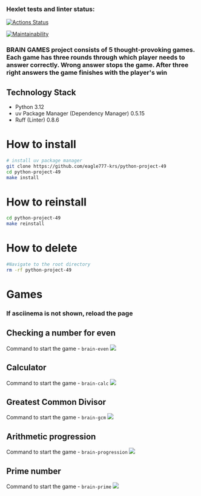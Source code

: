 ### Hexlet tests and linter status:
[![Actions Status](https://github.com/eagle777-krs/python-project-49/actions/workflows/hexlet-check.yml/badge.svg)](https://github.com/eagle777-krs/python-project-49/actions)

[![Maintainability](https://api.codeclimate.com/v1/badges/522aebdeeee79bb26479/maintainability)](https://codeclimate.com/github/eagle777-krs/python-project-/maintainability)

### BRAIN GAMES project consists of 5 thought-provoking games. Each game has three rounds through which player needs to answer correctly. Wrong answer stops the game. After three right answers the game finishes with the player's win

## Technology Stack
- Python 3.12
- uv Package Manager (Dependency Manager) 0.5.15
- Ruff (Linter) 0.8.6

# How to install

```bash
# install uv package manager
git clone https://github.com/eagle777-krs/python-project-49
cd python-project-49
make install
```

# How to reinstall
```bash
cd python-project-49
make reinstall
```

# How to delete
```bash
#Navigate to the root directory
rm -rf python-project-49
```

# Games
### If asciinema is not shown, reload the page
## Checking a number for even
Command to start the game - `brain-even`
<a href="https://asciinema.org/a/701036" target="_blank"><img src="https://asciinema.org/a/701036.svg" /></a>

## Calculator
Command to start the game - `brain-calc`
<a href="https://asciinema.org/a/701037" target="_blank"><img src="https://asciinema.org/a/701037.svg" /></a>

## Greatest Common Divisor
Command to start the game - `brain-gcm`
<a href="https://asciinema.org/a/701038" target="_blank"><img src="https://asciinema.org/a/701038.svg" /></a>

## Arithmetic progression
Command to start the game - `brain-progression`
<a href="https://asciinema.org/a/701040" target="_blank"><img src="https://asciinema.org/a/701040.svg" /></a>

## Prime number
Command to start the game - `brain-prime`
<a href="https://asciinema.org/a/701041" target="_blank"><img src="https://asciinema.org/a/701041.svg" /></a>
